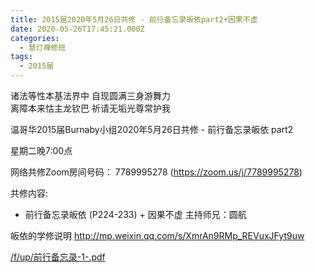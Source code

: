 ```yaml
---
title: 2015届2020年5月26日共修 - 前行备忘录皈依part2+因果不虚
date: 2020-05-26T17:45:21.000Z
categories:
  - 慧灯禅修班
tags:
  - 2015届
---
```

诸法等性本基法界中 自现圆满三身游舞力  
离障本来怙主龙钦巴 祈请无垢光尊常护我  

温哥华2015届Burnaby小组2020年5月26日共修 - 前行备忘录皈依 part2

星期二晚7:00点 

网络共修Zoom房间号码： 7789995278 (<https://zoom.us/j/7789995278>)

共修内容: 

* 前行备忘录皈依 (P224-233) + 因果不虚
 主持师兄：圆航

皈依的学修说明 <http://mp.weixin.qq.com/s/XmrAn9RMp_REVuxJFyt9uw>  

[/f/up/前行备忘录-1-.pdf](http://huidengchanxiu.net/hdv/f/up/前行备忘录-1-.pdf)